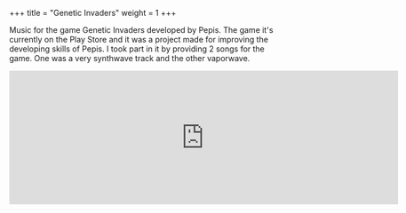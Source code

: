 +++
title = "Genetic Invaders"
weight = 1
+++

Music for the game Genetic Invaders developed by Pepis. The game it's currently on the Play Store and it was a project made for improving the developing skills of Pepis. I took part in it by providing 2 songs for the game. 
One was a very synthwave track and the other vaporwave.

<iframe style="border: 0; width: 700px; height: 241px;" src="https://bandcamp.com/EmbeddedPlayer/album=2657795116/size=large/bgcol=333333/linkcol=0f91ff/artwork=small/transparent=true/" seamless><a href="https://btapes.bandcamp.com/album/genetic-invaders">Genetic Invaders by nazori</a></iframe>
